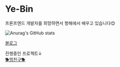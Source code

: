# Ye-Bin

<!--
**yebin76/yebin76** is a ✨ _special_ ✨ repository because its `README.md` (this file) appears on your GitHub profile.

Here are some ideas to get you started:

- 🔭 I’m currently working on ...
- 🌱 I’m currently learning ...
- 👯 I’m looking to collaborate on ...
- 🤔 I’m looking for help with ...
- 💬 Ask me about ...
- 📫 How to reach me: ...
- 😄 Pronouns: ...
- ⚡ Fun fact: ...
-->

프론프엔드 개발자를 희망하면서 항해에서 배우고 있습니다😊  

![Anurag's GitHub stats](https://github-readme-stats.vercel.app/api?username=yebin76&show_icons=true&theme=gruvbox)  

 [블로그](https://yebin76.github.io/)  
 
진행중인 프로젝트↓  
[🐕‍멍친구🐕‍](https://mungfriend.com/)

